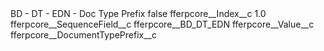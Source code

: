 <?xml version="1.0" encoding="UTF-8"?>
<CustomMetadata xmlns="http://soap.sforce.com/2006/04/metadata" xmlns:xsi="http://www.w3.org/2001/XMLSchema-instance" xmlns:xsd="http://www.w3.org/2001/XMLSchema">
    <label>BD - DT - EDN - Doc Type Prefix</label>
    <protected>false</protected>
    <values>
        <field>fferpcore__Index__c</field>
        <value xsi:type="xsd:double">1.0</value>
    </values>
    <values>
        <field>fferpcore__SequenceField__c</field>
        <value xsi:type="xsd:string">fferpcore__BD_DT_EDN</value>
    </values>
    <values>
        <field>fferpcore__Value__c</field>
        <value xsi:type="xsd:string">fferpcore__DocumentTypePrefix__c</value>
    </values>
</CustomMetadata>
